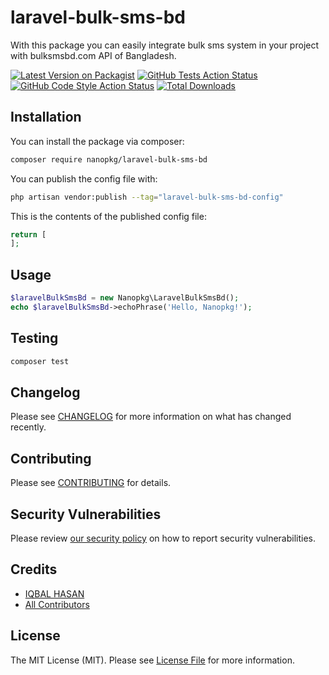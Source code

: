 # laravel-bulk-sms-bd

With this package you can easily integrate bulk sms system in your project with bulksmsbd.com API of Bangladesh.

[![Latest Version on Packagist](https://img.shields.io/packagist/v/nanopkg/laravel-bulk-sms-bd.svg?style=flat-square)](https://packagist.org/packages/nanopkg/laravel-bulk-sms-bd)
[![GitHub Tests Action Status](https://img.shields.io/github/actions/workflow/status/nanopkg/laravel-bulk-sms-bd/run-tests.yml?branch=main&label=tests&style=flat-square)](https://github.com/nanopkg/laravel-bulk-sms-bd/actions?query=workflow%3Arun-tests+branch%3Amain)
[![GitHub Code Style Action Status](https://img.shields.io/github/actions/workflow/status/nanopkg/laravel-bulk-sms-bd/fix-php-code-style-issues.yml?branch=main&label=code%20style&style=flat-square)](https://github.com/nanopkg/laravel-bulk-sms-bd/actions?query=workflow%3A"Fix+PHP+code+style+issues"+branch%3Amain)
[![Total Downloads](https://img.shields.io/packagist/dt/nanopkg/laravel-bulk-sms-bd.svg?style=flat-square)](https://packagist.org/packages/nanopkg/laravel-bulk-sms-bd)

## Installation

You can install the package via composer:

```bash
composer require nanopkg/laravel-bulk-sms-bd
```

You can publish the config file with:

```bash
php artisan vendor:publish --tag="laravel-bulk-sms-bd-config"
```

This is the contents of the published config file:

```php
return [
];
```

## Usage

```php
$laravelBulkSmsBd = new Nanopkg\LaravelBulkSmsBd();
echo $laravelBulkSmsBd->echoPhrase('Hello, Nanopkg!');
```

## Testing

```bash
composer test
```

## Changelog

Please see [CHANGELOG](CHANGELOG.md) for more information on what has changed recently.

## Contributing

Please see [CONTRIBUTING](CONTRIBUTING.md) for details.

## Security Vulnerabilities

Please review [our security policy](../../security/policy) on how to report security vulnerabilities.

## Credits

-   [IQBAL HASAN](https://github.com/iqbalhasandev)
-   [All Contributors](../../contributors)

## License

The MIT License (MIT). Please see [License File](LICENSE.md) for more information.
